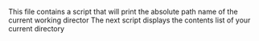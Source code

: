 This file contains a script that will print the absolute path name of the current working director
The next script displays the contents list of your current directory
